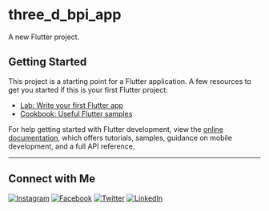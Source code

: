 # three_d_bpi_app  
A new Flutter project.

## Getting Started  
This project is a starting point for a Flutter application. A few resources to get you started if this is your first Flutter project:

- [Lab: Write your first Flutter app](https://docs.flutter.dev/get-started/codelab)  
- [Cookbook: Useful Flutter samples](https://docs.flutter.dev/cookbook)  

For help getting started with Flutter development, view the [online documentation](https://docs.flutter.dev/), which offers tutorials, samples, guidance on mobile development, and a full API reference.

---

## Connect with Me  

[![Instagram](https://img.shields.io/badge/Instagram-1877F2?-Usama_Malik-white)](https://www.instagram.com/YOUR_USERNAME)
[![Facebook](https://img.shields.io/badge/Facebook-Usama_Malik-white)](https://www.facebook.com/YOUR_USERNAME)
[![Twitter](https://img.shields.io/badge/Twitter-Usama_Malik-white)](https://www.twitter.com/YOUR_USERNAME)
[![LinkedIn](https://img.shields.io/badge/LinkedIn-Usama_Malik-Blue)](https://www.linkedin.com/in/YOUR_USERNAME)  
